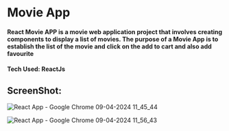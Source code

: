 # Movie App

#### React Movie APP is a movie web application project that involves creating components to display a list of movies. The purpose of a Movie App is to establish the list of the movie and click on the add to cart and also add favourite
#### Tech Used: ReactJs 

## ScreenShot:
![React App - Google Chrome 09-04-2024 11_45_44](https://github.com/archu30/Movie_App/assets/68708698/639575a3-109a-4108-a254-5b3ad5f1d2c6)

![React App - Google Chrome 09-04-2024 11_56_43](https://github.com/archu30/Movie_App/assets/68708698/e86e83db-7159-4120-b5e1-aa66f7cf6776)

